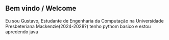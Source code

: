 ## Bem vindo / Welcome
Eu sou Gustavo, Estudante de Engenharia da Computação na Universidade Presbeteriana Mackenzie(2024-2028?)
tenho pythom basico e estou apredendo java

<!--
**fenrir-mack/fenrir-mack** is a ✨ _special_ ✨ repository because its `README.md` (this file) appears on your GitHub profile.

Here are some ideas to get you started:

- 🔭 I’m currently working on ...
- 🌱 I’m currently learning ...
- 👯 I’m looking to collaborate on ...
- 🤔 I’m looking for help with ...
- 💬 Ask me about ...
- 📫 How to reach me: ...
- 😄 Pronouns: ...
- ⚡ Fun fact: ...
-->
